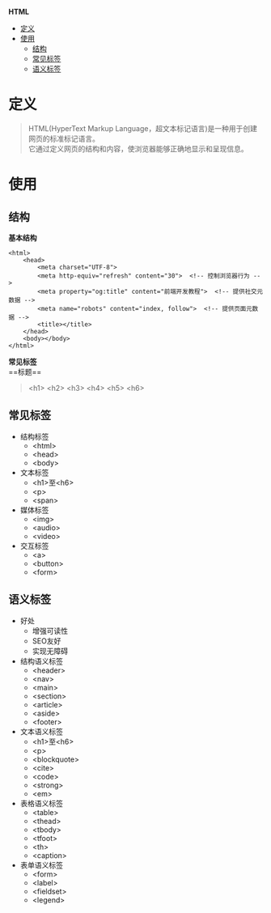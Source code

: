 **HTML**
- [定义](#定义)
- [使用](#使用)
  - [结构](#结构)
  - [常见标签](#常见标签)
  - [语义标签](#语义标签)

# 定义
> HTML(HyperText Markup Language，超文本标记语言)是一种用于创建网页的标准标记语言。  
> 它通过定义网页的结构和内容，使浏览器能够正确地显示和呈现信息。  

# 使用
## 结构
**基本结构**
```
<html>
    <head>
        <meta charset="UTF-8">
        <meta http-equiv="refresh" content="30">  <!-- 控制浏览器行为 -->
        <meta property="og:title" content="前端开发教程">  <!-- 提供社交元数据 -->
        <meta name="robots" content="index, follow">  <!-- 提供页面元数据 -->
        <title></title>
    </head>
    <body></body>
</html>
```

**常见标签**  
==标题==
> \<h1\>
> \<h2\>
> \<h3\>
> \<h4\>
> \<h5\>
> \<h6\>

## 常见标签 ##

- 结构标签
  - \<html\>
  - \<head\>
  - \<body\>
- 文本标签
  - \<h1\>至\<h6\>
  - \<p\>
  - \<span\>
- 媒体标签
  - \<img\>
  - \<audio\>
  - \<video\>
- 交互标签
  - \<a\>
  - \<button\>
  - \<form\>
## 语义标签 ##
- 好处
  - 增强可读性
  - SEO友好
  - 实现无障碍
- 结构语义标签
  - \<header\>
  - \<nav\>
  - \<main\>
  - \<section\>
  - \<article\>
  - \<aside\>
  - \<footer\>
- 文本语义标签
  - \<h1\>至\<h6\>
  - \<p\>
  - \<blockquote\>
  - \<cite\>
  - \<code\>
  - \<strong\>
  - \<em\>
- 表格语义标签
  - \<table\>
  - \<thead\>
  - \<tbody\>
  - \<tfoot\>
  - \<th\>
  - \<caption\>
- 表单语义标签
  - \<form\>
  - \<label\>
  - \<fieldset\>
  - \<legend\>